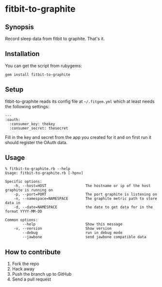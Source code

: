 # fitbit-to-graphite

## Synopsis
Record sleep data from fitbit to graphite. That's it.

## Installation
You can get the script from rubygems:

    gem install fitbit-to-graphite

## Setup
fitbit-to-graphite reads its config file at `~/.fitgem.yml` which at least
needs the following settings:
```
---
:oauth:
  :consumer_key: thekey
  :consumer_secret: thesecret
```
Fill in the key and secret from the app you created for it and on first run it
should register the OAuth data.

## Usage
```
% fitbit-to-graphite.rb --help
Usage: fitbit-to-graphite.rb [-hpnv]

Specific options:
    -h, --host=HOST                  The hostname or ip of the host graphite is running on
    -p, --port=PORT                  The port graphite is listening on
    -n, --namespace=NAMESPACE        The graphite metric path to store data in
    -d, --date=NAMESPACE             the date to get data for in the format YYYY-MM-DD

Common options:
        --help                       Show this message
    -v, --version                    Show version
        --debug                      run in debug mode
        --jawbone                    send jawbone compatible data
```

## How to contribute
1. Fork the repo
2. Hack away
3. Push the branch up to GitHub
4. Send a pull request

